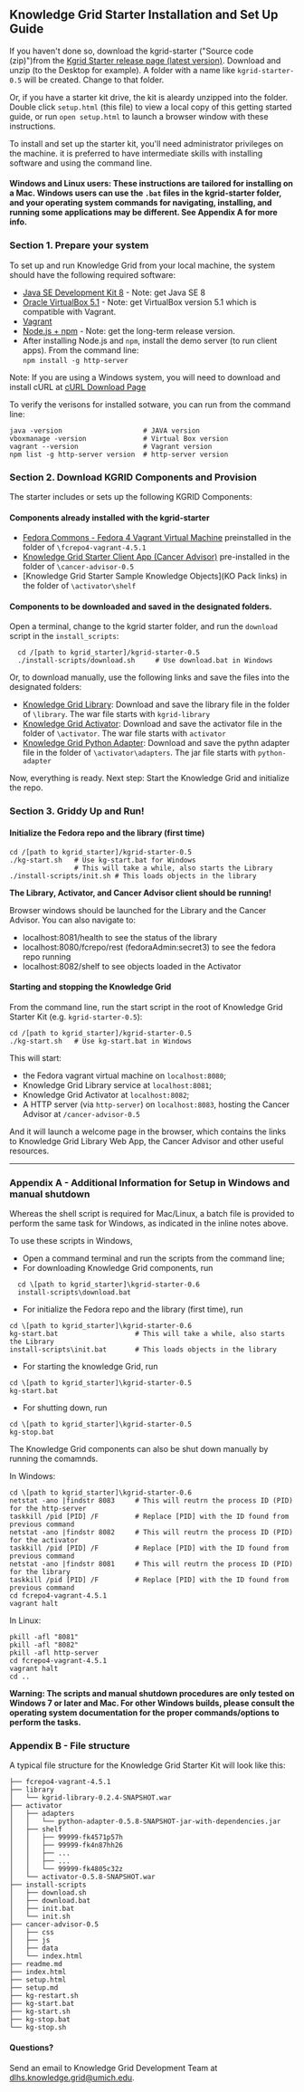 ## Knowledge Grid Starter Installation and Set Up Guide


If you haven't done so, download the kgrid-starter ("Source code (zip)")from the [Kgrid Starter release page (latest version)](https://github.com/kgrid/kgrid-starter/releases/latest). Download and unzip (to the Desktop for example). A folder with a name like `kgrid-starter-0.5` will be created. Change to that folder.

Or, if you have a starter kit drive, the kit is aleardy unzipped into the folder. Double click `setup.html` (this file) to view a local copy of this getting started guide, or run `open setup.html` to launch a browser window with these instructions.

To install and set up the starter kit, you'll need administrator privileges on the machine. it is preferred to have intermediate skills with installing software and using the command line.

#### Windows and Linux users: These instructions are tailored for installing on a Mac. Windows users can use the `.bat` files in the kgrid-starter folder, and your operating system commands for navigating, installing, and running some applications may be different. See Appendix A for more info.

### Section 1. Prepare your system

To set up and run Knowledge Grid from your local machine, the system should have the following required software:

- [Java SE Development Kit 8](http://www.oracle.com/technetwork/java/javase/downloads/index.html) - Note: get Java SE 8
- [Oracle VirtualBox 5.1](https://www.virtualbox.org/wiki/Download_Old_Builds_5_1) - Note: get VirtualBox version 5.1 which is compatible with Vagrant.
- [Vagrant](https://www.vagrantup.com/downloads.html)
- [Node.js + npm](https://www.npmjs.com/get-npm) - Note: get the long-term release version.
- After installing Node.js and `npm`, install the demo server (to run client apps). From the command line:  
  `npm install -g http-server`

Note: If you are using a Windows system, you will need to download and install cURL at [cURL Download Page](http://www.confusedbycode.com/curl)

To verify the verisons for installed sotware, you can run from the command line:

```
java -version                    # JAVA version
vboxmanage -version              # Virtual Box version
vagrant --version                # Vagrant version
npm list -g http-server version  # http-server version
```

### Section 2. Download KGRID Components and Provision

The starter includes or sets up the following KGRID Components:

#### Components already installed with the kgrid-starter

- [Fedora Commons - Fedora 4 Vagrant Virtual Machine](https://github.com/kgrid/fcrepo4-vagrant/releases) preinstalled in the folder of `\fcrepo4-vagrant-4.5.1`
- [Knowledge Grid Starter Client App (Cancer Advisor)](https://github.com/kgrid/cancer-advisor/releases) pre-installed in the folder of `\cancer-advisor-0.5`
- [Knowledge Grid Starter Sample Knowledge Objects](KO Pack links) in the folder of `\activator\shelf`

#### Components to be downloaded and saved in the designated folders.

Open a terminal, change to the kgrid starter folder, and run the `download` script in the `install_scripts`:

```
  cd /[path to kgrid_starter]/kgrid-starter-0.5
  ./install-scripts/download.sh     # Use download.bat in Windows
```

Or, to download manually, use the following links and save the files into the designated folders:

- [Knowledge Grid Library](https://github.com/kgrid/kgrid-starter/releases/latest): Download and save the library file in the folder of `\library`. The war file starts with `kgrid-library`
- [Knowledge Grid Activator](https://github.com/kgrid/kgrid-starter/releases/latest): Download and save the activator file in the folder of `\activator`. The war file starts with `activator`
- [Knowledge Grid Python Adapter](https://github.com/kgrid/kgrid-starter/releases/latest): Download and save the pythn adapter file in the folder of `\activator\adapters`.  The jar file starts with `python-adapter`

Now, everything is ready. Next step: Start the Knowledge Grid and initialize the repo.


### Section 3. Griddy Up and Run!

#### Initialize the Fedora repo and the library (first time)

```
cd /[path to kgrid_starter]/kgrid-starter-0.5
./kg-start.sh   # Use kg-start.bat for Windows
                # This will take a while, also starts the Library  
./install-scripts/init.sh # This loads objects in the library
```

__The Library, Activator, and Cancer Advisor client should be running!__

Browser windows should be launched for the Library and the Cancer Advisor. You can also navigate to:

- localhost:8081/health to see the status of the library
- localhost:8080/fcrepo/rest (fedoraAdmin:secret3) to see the fedora repo running
- localhost:8082/shelf to see objects loaded in the Activator


#### Starting and stopping the Knowledge Grid

From the command line, run the start script in the root of Knowledge Grid Starter Kit (e.g. `kgrid-starter-0.5`):

  ```
  cd /[path to kgrid_starter]/kgrid-starter-0.5
  ./kg-start.sh   # Use kg-start.bat in Windows
  ```

  This will start:

  - the Fedora vagrant virtual machine on `localhost:8080`;
  - Knowledge Grid Library service at `localhost:8081`;
  - Knowledge Grid Activator at `localhost:8082`;
  - A HTTP server (via `http-server`) on `localhost:8083`, hosting the Cancer Advisor at `/cancer-advisor-0.5`

And it will launch a welcome page in the browser, which contains the links to Knowledge Grid Library Web App, the Cancer Advisor and other useful resources.


---

### Appendix A - Additional Information for Setup in Windows and manual shutdown

Whereas the shell script is required for Mac/Linux, a batch file is provided to perform the same task for Windows, as indicated in the inline notes above.

To use these scripts in Windows,
- Open a command terminal and run the scripts from the command line;
- For downloading Knowledge Grid components, run
```
  cd \[path to kgrid_starter]\kgrid-starter-0.6
  install-scripts\download.bat
```

- For initialize the Fedora repo and the library (first time), run
```
cd \[path to kgrid_starter]\kgrid-starter-0.6
kg-start.bat                   # This will take a while, also starts the Library  
install-scripts\init.bat       # This loads objects in the library
```
- For starting the knowledge Grid, run
```
cd \[path to kgrid_starter]\kgrid-starter-0.5
kg-start.bat
```
- For shutting down, run
```
cd \[path to kgrid_starter]\kgrid-starter-0.5
kg-stop.bat
```
The Knowledge Grid components can also be shut down manually by running the comamnds.

In Windows:
```
cd \[path to kgrid_starter]\kgrid-starter-0.6
netstat -ano |findstr 8083     # This will reutrn the process ID (PID) for the http-server
taskkill /pid [PID] /F         # Replace [PID] with the ID found from previous command
netstat -ano |findstr 8082     # This will reutrn the process ID (PID) for the activator
taskkill /pid [PID] /F         # Replace [PID] with the ID found from previous command
netstat -ano |findstr 8081     # This will reutrn the process ID (PID) for the library
taskkill /pid [PID] /F         # Replace [PID] with the ID found from previous command
cd fcrepo4-vagrant-4.5.1
vagrant halt
```

In Linux:
```
pkill -afl "8081"
pkill -afl "8082"
pkill -afl http-server
cd fcrepo4-vagrant-4.5.1
vagrant halt
cd ..
```

__Warning: The scripts and manual shutdown procedures are only tested on Windows 7 or later and Mac. For other Windows builds, please consult the operating system documentation for the proper commands/options to perform the tasks.__


### Appendix B - File structure
A typical file structure for the Knowledge Grid Starter Kit will look like this:

```
├── fcrepo4-vagrant-4.5.1
├── library
│   └── kgrid-library-0.2.4-SNAPSHOT.war
├── activator
│   ├── adapters
│   │   └── python-adapter-0.5.8-SNAPSHOT-jar-with-dependencies.jar
│   ├── shelf
│   │   ├── 99999-fk4571p57h
│   │   ├── 99999-fk4n87hh26
│   │   ├── ...
│   │   ├── ...
│   │   └── 99999-fk4805c32z
│   └── activator-0.5.8-SNAPSHOT.war
├── install-scripts
│   ├── download.sh
│   ├── download.bat
│   ├── init.bat
│   └── init.sh
├── cancer-advisor-0.5
│   ├── css
│   ├── js
│   ├── data
│   └── index.html
├── readme.md
├── index.html
├── setup.html
├── setup.md
├── kg-restart.sh
├── kg-start.bat
├── kg-start.sh
├── kg-stop.bat
└── kg-stop.sh
```


#### Questions?
Send an email to Knowledge Grid Development Team at dlhs.knowledge.grid@umich.edu.
